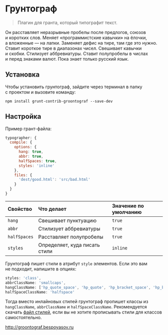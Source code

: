 # Грунтограф

> Плагин для гранта, который типографит текст.

Он расставляет неразрывные пробелы после предлогов, союзов и коротких слов. Меняет «программистские кавычки» на ёлочки, а вложенные — на лапки. Заменяет дефис на тире, там где это нужно. Ставит короткое тире в диапазонах чисел. Cвешивает кавычки и скобки. Стилизует аббревиатуры. Ставит полупробелы в числах и перед знаками валют. Пока знает только русский язык.

## Установка

Чтобы установить грунтограф, зайдите через терминал в папку с проектом и вызовите команду:

```shell
npm install grunt-contrib-groontograf --save-dev
```

## Настройка

Пример грант-файла: 

```js
typographer: {
  compile: {
    options: {
      hang: true,
      abbr: true,
      halfSpaces: true,
      styles: 'inline'
    },
    files: {
      'dest/good.html': 'src/bad.html'
    }
  }
}
```

| Свойство | Что делает | Значение по умолчанию |
|:---------|:-----------|:----------------------|
| `hang` | Свешивает пунктуацию | `true` |
| `abbr` | Стилизует аббревиатуры | `true` |
| `halfSpaces` | Расставляет полупробелы | `true` |
| `styles` | Определяет, куда писать стили | `inline` |

Грунтограф пишет стили в атрибут `style` элементов. Если это вам не подходит, напишите в опциях:

```js
styles: 'class',
abbrClassName: 'smallcaps',
hangClassName: ['hp_quote_space', 'hp_quote', 'hp_bracket_space', 'hp_bracket'],
halfSpaceClassName: 'halfspace'
```

Тогда вместо инлайновых стилей грунтограф пропишет классы из `hangClassName`, `abbrClassName` и `halfSpaceClassName`. Рекомендуется скачать [файл стилей](https://github.com/bespoyasov/groontograf/blob/master/product/groontograf.css), если вы не хотите прописывать стили для классов самостоятельно.

http://groontograf.bespoyasov.ru
